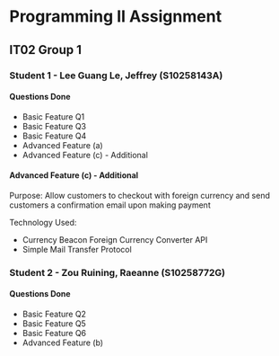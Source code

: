 # Programming II Assignment

## IT02 Group 1

### Student 1 - Lee Guang Le, Jeffrey (S10258143A)

#### Questions Done

- Basic Feature Q1
- Basic Feature Q3
- Basic Feature Q4
- Advanced Feature (a)
- Advanced Feature (c) - Additional

#### Advanced Feature (c) - Additional

Purpose: Allow customers to checkout with foreign currency and send customers a confirmation email upon making payment

Technology Used:

- Currency Beacon Foreign Currency Converter API
- Simple Mail Transfer Protocol

### Student 2 - Zou Ruining, Raeanne (S10258772G)

#### Questions Done

- Basic Feature Q2
- Basic Feature Q5
- Basic Feature Q6
- Advanced Feature (b)
